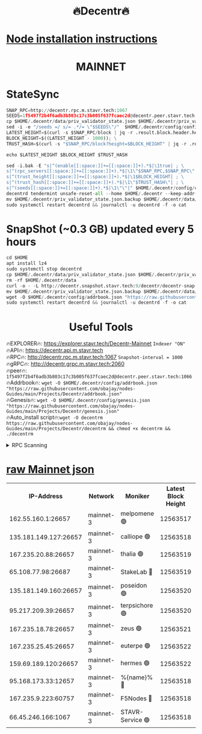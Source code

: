 <h1 align="center"> 🔥Decentr🔥</h1>

[Node installation instructions](https://github.com/obajay/nodes-Guides/tree/main/Projects/Decentr)
=
<h1 align="center"> MAINNET</h1>

# StateSync
```python
SNAP_RPC=http://decentr.rpc.m.stavr.tech:1067
SEEDS=1f5497f2b4f6adb3b803c17c3b005f637fcaec2d@decentr.peer.stavr.tech:1066
cp $HOME/.decentr/data/priv_validator_state.json $HOME/.decentr/priv_validator_state.json.backup
sed -i -e "/seeds =/ s/= .*/= \"$SEEDS\"/"  $HOME/.decentr/config/config.toml
LATEST_HEIGHT=$(curl -s $SNAP_RPC/block | jq -r .result.block.header.height); \
BLOCK_HEIGHT=$((LATEST_HEIGHT - 1000)); \
TRUST_HASH=$(curl -s "$SNAP_RPC/block?height=$BLOCK_HEIGHT" | jq -r .result.block_id.hash)

echo $LATEST_HEIGHT $BLOCK_HEIGHT $TRUST_HASH

sed -i.bak -E "s|^(enable[[:space:]]+=[[:space:]]+).*$|\1true| ; \
s|^(rpc_servers[[:space:]]+=[[:space:]]+).*$|\1\"$SNAP_RPC,$SNAP_RPC\"| ; \
s|^(trust_height[[:space:]]+=[[:space:]]+).*$|\1$BLOCK_HEIGHT| ; \
s|^(trust_hash[[:space:]]+=[[:space:]]+).*$|\1\"$TRUST_HASH\"| ; \
s|^(seeds[[:space:]]+=[[:space:]]+).*$|\1\"\"|" $HOME/.decentr/config/config.toml
decentrd tendermint unsafe-reset-all --home $HOME/.decentr --keep-addr-book
mv $HOME/.decentr/priv_validator_state.json.backup $HOME/.decentr/data/priv_validator_state.json
sudo systemctl restart decentrd && journalctl -u decentrd -f -o cat
```
# SnapShot (~0.3 GB) updated every 5 hours
```python
cd $HOME
apt install lz4
sudo systemctl stop decentrd
cp $HOME/.decentr/data/priv_validator_state.json $HOME/.decentr/priv_validator_state.json.backup
rm -rf $HOME/.decentr/data
curl -o - -L http://decentr.snapshot.stavr.tech:9/decentr/decentr-snap.tar.lz4 | lz4 -c -d - | tar -x -C $HOME/.decentr --strip-components 2
mv $HOME/.decentr/priv_validator_state.json.backup $HOME/.decentr/data/priv_validator_state.json
wget -O $HOME/.decentr/config/addrbook.json "https://raw.githubusercontent.com/obajay/nodes-Guides/main/Projects/Decentr/addrbook.json"
sudo systemctl restart decentrd && journalctl -u decentrd -f -o cat
```

 <h1 align="center"> Useful Tools</h1>

🔥EXPLORER🔥:     https://explorer.stavr.tech/Decentr-Mainnet        `Indexer "ON"` \
🔥API🔥:          https://decentr.api.m.stavr.tech \
🔥RPC🔥:          http://decentr.rpc.m.stavr.tech:1067              `Snapshot-interval = 1000` \
🔥gRPC🔥:         http://decentr.grpc.m.stavr.tech:2060 \
🔥peer🔥:         `1f5497f2b4f6adb3b803c17c3b005f637fcaec2d@decentr.peer.stavr.tech:1066` \
🔥Addrbook🔥:  `wget -O $HOME/.decentr/config/addrbook.json "https://raw.githubusercontent.com/obajay/nodes-Guides/main/Projects/Decentr/addrbook.json"` \
🔥Genesis🔥:  `wget -O $HOME/.decentr/config/genesis.json "https://raw.githubusercontent.com/obajay/nodes-Guides/main/Projects/Decentr/genesis.json"` \
🔥Auto_install script🔥:`wget -O decentrm https://raw.githubusercontent.com/obajay/nodes-Guides/main/Projects/Decentr/decentrm && chmod +x decentrm && ./decentrm`

<details>
<summary>RPC Scanning</summary>

<h2 align="center"> We scan nodes in real time every 4 hours. And we provide the final result of RPC endpoints.
We cannot influence the operation of these nodes in any way. </h2>


```python
If Voting Power is higher than 0 --> then the Node is a validator of the network and may be subject to attack and be a potential threat to the chain.
```
```python
We marked such validators with a red symbol
```

</details>

[raw Mainnet json](https://rpc-check.decentrm.stavr.tech/decentrm/rpc-decentrm-result.json)
=



<table><tr><th>IP-Address</th><th>Network</th><th>Moniker</th><th>Latest Block Height</th><th>Earliest Block Height</th><th>Catching Up</th><th>Tx Index</th><th>Voting Power</th><th>Scan Time</th></tr><tr><td>162.55.160.1:26657</td><td>mainnet-3</td><td>melpomene 🟢</td><td>12563517</td><td>1688950</td><td>False</td><td>on</td><td>0</td><td>2024-01-23T21:13:55.063474670UTC</td></tr><tr><td>135.181.149.127:26657</td><td>mainnet-3</td><td>calliope 🟢</td><td>12563518</td><td>1688950</td><td>False</td><td>on</td><td>0</td><td>2024-01-23T21:13:57.458140536UTC</td></tr><tr><td>167.235.20.88:26657</td><td>mainnet-3</td><td>thalia 🟢</td><td>12563519</td><td>1688950</td><td>False</td><td>on</td><td>0</td><td>2024-01-23T21:14:03.225120608UTC</td></tr><tr><td>65.108.77.98:26687</td><td>mainnet-3</td><td>StakeLab 🔴</td><td>12563519</td><td>1688950</td><td>False</td><td>on</td><td>5403669</td><td>2024-01-23T21:14:03.560798084UTC</td></tr><tr><td>135.181.149.160:26657</td><td>mainnet-3</td><td>poseidon 🟢</td><td>12563520</td><td>1688950</td><td>False</td><td>on</td><td>0</td><td>2024-01-23T21:14:08.408356536UTC</td></tr><tr><td>95.217.209.39:26657</td><td>mainnet-3</td><td>terpsichore 🟢</td><td>12563520</td><td>1688950</td><td>False</td><td>on</td><td>0</td><td>2024-01-23T21:14:12.914915484UTC</td></tr><tr><td>167.235.18.78:26657</td><td>mainnet-3</td><td>zeus 🟢</td><td>12563521</td><td>1688950</td><td>False</td><td>on</td><td>0</td><td>2024-01-23T21:14:17.246976239UTC</td></tr><tr><td>167.235.25.45:26657</td><td>mainnet-3</td><td>euterpe 🟢</td><td>12563522</td><td>1688950</td><td>False</td><td>on</td><td>0</td><td>2024-01-23T21:14:19.601462067UTC</td></tr><tr><td>159.69.189.120:26657</td><td>mainnet-3</td><td>hermes 🟢</td><td>12563522</td><td>1688950</td><td>False</td><td>on</td><td>0</td><td>2024-01-23T21:14:21.881817878UTC</td></tr><tr><td>95.168.173.33:12657</td><td>mainnet-3</td><td>%{name}% 🔴</td><td>12563518</td><td>8964001</td><td>False</td><td>on</td><td>4176556</td><td>2024-01-23T21:13:58.538206525UTC</td></tr><tr><td>167.235.9.223:60757</td><td>mainnet-3</td><td>F5Nodes 🔴</td><td>12563518</td><td>12380001</td><td>False</td><td>off</td><td>562</td><td>2024-01-23T21:13:58.805125052UTC</td></tr><tr><td>66.45.246.166:1067</td><td>mainnet-3</td><td>STAVR-Service 🟢</td><td>12563518</td><td>12561001</td><td>False</td><td>on</td><td>0</td><td>2024-01-23T21:13:58.005347815UTC</td></tr></table>